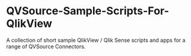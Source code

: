 QVSource-Sample-Scripts-For-QlikView
====================================

A collection of short sample QlikView / Qlik Sense scripts and apps for a range of QVSource Connectors.
